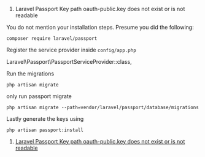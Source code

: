 1. Laravel Passport Key path oauth-public.key does not exist or is not readable

You do not mention your installation steps. Presume you did the following:

```
composer require laravel/passport
```

Register the service provider inside `config/app.php`

Laravel\Passport\PassportServiceProvider::class,

Run the migrations

```
php artisan migrate
```

only run passport migrate

```
php artisan migrate --path=vendor/laravel/passport/database/migrations
```

Lastly generate the keys using

```
php artisan passport:install
```


1. [Laravel Passport Key path oauth-public.key does not exist or is not readable](https://stackoverflow.com/a/39417466/5840474)